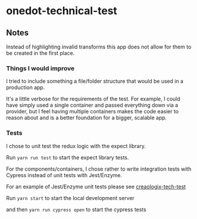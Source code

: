 # onedot-technical-test

## Notes

Instead of highlighting invalid transforms this app does not allow for them to be created in the first place.

### Things I would improve

I tried to include something a file/folder structure that would be used in a production app.

It's a little verbose for the requirements of the test. For example, I could have simply used a single container and passed everything down via a provider, but I feel having multiple containers makes the code easier to reason about and is a better foundation for a bigger, scalable app.

### Tests

I chose to unit test the redux logic with the expect library.

Run `yarn run test` to start the expect library tests.

For the components/containers, I chose rather to write integration tests with Cypress instead of unit tests with Jest/Enzyme.

For an example of Jest/Enzyme unit tests please see [creaologix-tech-test](https://github.com/haluvibe/crealogix-tech-test)

Run `yarn start` to start the local development server

and then `yarn run cypress open` to start the cypress tests
